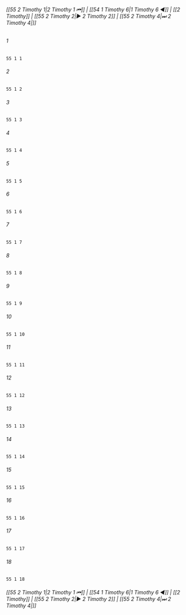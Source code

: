 
###### [[55 2 Timothy 1|2 Timothy 1 ⏮]] | [[54 1 Timothy 6|1 Timothy 6 ◀]] | [[2 Timothy]] | [[55 2 Timothy 2|▶ 2 Timothy 2]] | [[55 2 Timothy 4|⏭ 2 Timothy 4|]]

###### 1
``` verse
55 1 1 
```
###### 2
``` verse
55 1 2 
```
###### 3
``` verse
55 1 3 
```
###### 4
``` verse
55 1 4 
```
###### 5
``` verse
55 1 5 
```
###### 6
``` verse
55 1 6 
```
###### 7
``` verse
55 1 7 
```
###### 8
``` verse
55 1 8 
```
###### 9
``` verse
55 1 9 
```
###### 10
``` verse
55 1 10 
```
###### 11
``` verse
55 1 11 
```
###### 12
``` verse
55 1 12 
```
###### 13
``` verse
55 1 13 
```
###### 14
``` verse
55 1 14 
```
###### 15
``` verse
55 1 15 
```
###### 16
``` verse
55 1 16 
```
###### 17
``` verse
55 1 17 
```
###### 18
``` verse
55 1 18 
```

###### [[55 2 Timothy 1|2 Timothy 1 ⏮]] | [[54 1 Timothy 6|1 Timothy 6 ◀]] | [[2 Timothy]] | [[55 2 Timothy 2|▶ 2 Timothy 2]] | [[55 2 Timothy 4|⏭ 2 Timothy 4|]]

